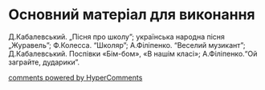 <div id="hypercomments_widget" class="js-hypercomments-widget invisible"></div>


# Основний матеріал для виконання

Д.Кабалевський. „Пісня про школу”; українська народна пісня „Журавель”; Ф.Колесса. “Школяр”; А.Філіпенко. “Веселий музикант”; Д.Кабалевський. Поспівки  «Бім-бом», «В нашім класі»; А.Філіпенко.“Ой заграйте, дударики”. 

<div class="js-hypercomments-container">
    <a href="http://hypercomments.com" class="hc-link" title="comments widget">comments powered by HyperComments</a>
</div>